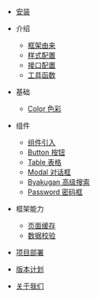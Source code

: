 * [安装](./new/install.md)

* 介绍

  * [框架由来](./new/origin.md)
  * [样式配置](./new/themes.md)
  * [接口配置](./new/api.md)
  * [工具函数](./new/open-js.md)

* 基础

  * [Color 色彩](./new/color.md)

* 组件

  * [组件引入](./new/import-component.md)
  * [Button 按钮](./new/component/button.md)
  * [Table 表格](./new/component/table.md)
  * [Modal 对话框](./new/component/modal.md)
  * [Byakugan 高级搜索](./new/component/byakugan.md)
  * [Password 密码框](./new/component/password.md)
  

* 框架能力

  * [页面缓存](./new/cache.md)
  * [数据校验](./new/validate.md)
 
* [项目部署](./new/autodeploy.md)
* [版本计划](./new/next-version.md)
* [关于我们](./new/about-as.md)
